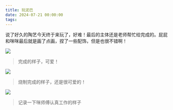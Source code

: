 ```yaml
---
title: 玩泥巴
date: 2024-07-21 00:00:00
tags:
---
```


说了好久的陶艺今天终于来玩了，好难！最后的主体还是老师帮忙给完成的。屁屁和咪咪最后就是画了点画，捏了一些配饰，但是也很不错啊！

![](/images/20240721_001.jpg)

> 完成的样子，可爱！

![](/images/20240721_002.jpg)

> 烧制完成的样子，还是很可爱的！

![](/images/20240721_003.jpg)

> 记录一下咪师傅认真工作的样子
